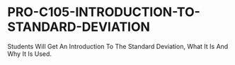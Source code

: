 # PRO-C105-INTRODUCTION-TO-STANDARD-DEVIATION
Students Will Get An Introduction To The Standard Deviation, What It Is And Why It Is Used.
